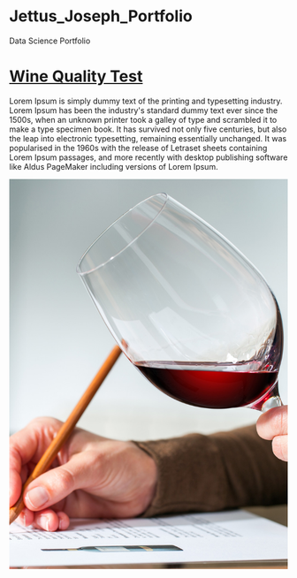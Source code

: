 # Jettus_Joseph_Portfolio
Data Science Portfolio

# [Wine Quality Test](https://github.com/jettus/Jettus_Joseph_Portfolio/blob/main/Scikit_learn_Pynb.ipynb)
Lorem Ipsum is simply dummy text of the printing and typesetting industry. Lorem Ipsum has been the industry's standard dummy text ever since the 1500s, when an unknown printer took a galley of type and scrambled it to make a type specimen book. It has survived not only five centuries, but also the leap into electronic typesetting, remaining essentially unchanged. It was popularised in the 1960s with the release of Letraset sheets containing Lorem Ipsum passages, and more recently with desktop publishing software like Aldus PageMaker including versions of Lorem Ipsum.

![](https://github.com/jettus/Jettus_Joseph_Portfolio/blob/main/images/HowtoEvaluateQualityWine-CoverImage.jpg?raw=true)

